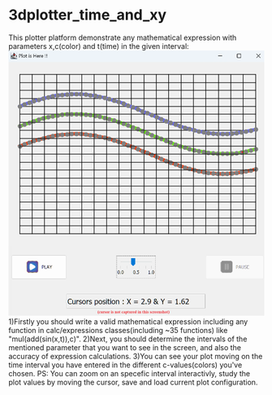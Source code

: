 # 3dplotter_time_and_xy
This plotter platform demonstrate any mathematical expression with parameters x,c(color) and t(time) in the given interval:
![Alt text](/Demo/GUI_plot_output_page(4).png?raw=true "Optional Title")
1)Firstly you should write a valid mathematical expression including any function in calc/expressions classes(including ~35 functions) like "mul(add(sin(x,t)),c)".
2)Next, you should determine the intervals of the mentioned parameter that you want to see in the screen, and also the accuracy of expression calculations.
3)You can see your plot moving on the time interval you have entered in the different c-values(colors) you've chosen. 
PS: You can zoom on an specefic interval interactivly, study the plot values by moving the cursor, save and load current plot configuration.

